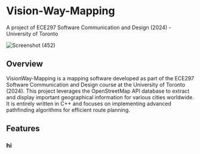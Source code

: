# Vision-Way-Mapping
A project of ECE297 Software Communication and Design (2024) -University of Toronto

![Screenshot (452)](https://github.com/zuhamujib/Vision-Way-Mapping/assets/123215280/2f483678-82a2-4df7-9180-4dea6e3a5c74)

## Overview
VisionWay-Mapping is a mapping software developed as part of the ECE297 Software Communication and Design course at the University of Toronto (2024). This project leverages the OpenStreetMap API database to extract and display important geographical information for various cities worldwide. It is entirely written in C++ and focuses on implementing advanced pathfinding algorithms for efficient route planning.

## Features
### hi

